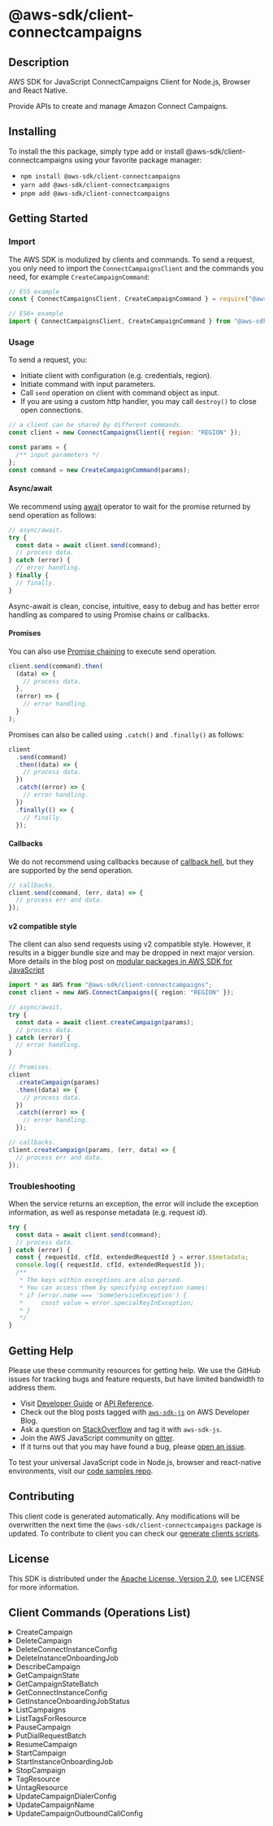 <!-- generated file, do not edit directly -->

# @aws-sdk/client-connectcampaigns

## Description

AWS SDK for JavaScript ConnectCampaigns Client for Node.js, Browser and React Native.

Provide APIs to create and manage Amazon Connect Campaigns.

## Installing

To install the this package, simply type add or install @aws-sdk/client-connectcampaigns
using your favorite package manager:

- `npm install @aws-sdk/client-connectcampaigns`
- `yarn add @aws-sdk/client-connectcampaigns`
- `pnpm add @aws-sdk/client-connectcampaigns`

## Getting Started

### Import

The AWS SDK is modulized by clients and commands.
To send a request, you only need to import the `ConnectCampaignsClient` and
the commands you need, for example `CreateCampaignCommand`:

```js
// ES5 example
const { ConnectCampaignsClient, CreateCampaignCommand } = require("@aws-sdk/client-connectcampaigns");
```

```ts
// ES6+ example
import { ConnectCampaignsClient, CreateCampaignCommand } from "@aws-sdk/client-connectcampaigns";
```

### Usage

To send a request, you:

- Initiate client with configuration (e.g. credentials, region).
- Initiate command with input parameters.
- Call `send` operation on client with command object as input.
- If you are using a custom http handler, you may call `destroy()` to close open connections.

```js
// a client can be shared by different commands.
const client = new ConnectCampaignsClient({ region: "REGION" });

const params = {
  /** input parameters */
};
const command = new CreateCampaignCommand(params);
```

#### Async/await

We recommend using [await](https://developer.mozilla.org/en-US/docs/Web/JavaScript/Reference/Operators/await)
operator to wait for the promise returned by send operation as follows:

```js
// async/await.
try {
  const data = await client.send(command);
  // process data.
} catch (error) {
  // error handling.
} finally {
  // finally.
}
```

Async-await is clean, concise, intuitive, easy to debug and has better error handling
as compared to using Promise chains or callbacks.

#### Promises

You can also use [Promise chaining](https://developer.mozilla.org/en-US/docs/Web/JavaScript/Guide/Using_promises#chaining)
to execute send operation.

```js
client.send(command).then(
  (data) => {
    // process data.
  },
  (error) => {
    // error handling.
  }
);
```

Promises can also be called using `.catch()` and `.finally()` as follows:

```js
client
  .send(command)
  .then((data) => {
    // process data.
  })
  .catch((error) => {
    // error handling.
  })
  .finally(() => {
    // finally.
  });
```

#### Callbacks

We do not recommend using callbacks because of [callback hell](http://callbackhell.com/),
but they are supported by the send operation.

```js
// callbacks.
client.send(command, (err, data) => {
  // process err and data.
});
```

#### v2 compatible style

The client can also send requests using v2 compatible style.
However, it results in a bigger bundle size and may be dropped in next major version. More details in the blog post
on [modular packages in AWS SDK for JavaScript](https://aws.amazon.com/blogs/developer/modular-packages-in-aws-sdk-for-javascript/)

```ts
import * as AWS from "@aws-sdk/client-connectcampaigns";
const client = new AWS.ConnectCampaigns({ region: "REGION" });

// async/await.
try {
  const data = await client.createCampaign(params);
  // process data.
} catch (error) {
  // error handling.
}

// Promises.
client
  .createCampaign(params)
  .then((data) => {
    // process data.
  })
  .catch((error) => {
    // error handling.
  });

// callbacks.
client.createCampaign(params, (err, data) => {
  // process err and data.
});
```

### Troubleshooting

When the service returns an exception, the error will include the exception information,
as well as response metadata (e.g. request id).

```js
try {
  const data = await client.send(command);
  // process data.
} catch (error) {
  const { requestId, cfId, extendedRequestId } = error.$$metadata;
  console.log({ requestId, cfId, extendedRequestId });
  /**
   * The keys within exceptions are also parsed.
   * You can access them by specifying exception names:
   * if (error.name === 'SomeServiceException') {
   *     const value = error.specialKeyInException;
   * }
   */
}
```

## Getting Help

Please use these community resources for getting help.
We use the GitHub issues for tracking bugs and feature requests, but have limited bandwidth to address them.

- Visit [Developer Guide](https://docs.aws.amazon.com/sdk-for-javascript/v3/developer-guide/welcome.html)
  or [API Reference](https://docs.aws.amazon.com/AWSJavaScriptSDK/v3/latest/index.html).
- Check out the blog posts tagged with [`aws-sdk-js`](https://aws.amazon.com/blogs/developer/tag/aws-sdk-js/)
  on AWS Developer Blog.
- Ask a question on [StackOverflow](https://stackoverflow.com/questions/tagged/aws-sdk-js) and tag it with `aws-sdk-js`.
- Join the AWS JavaScript community on [gitter](https://gitter.im/aws/aws-sdk-js-v3).
- If it turns out that you may have found a bug, please [open an issue](https://github.com/aws/aws-sdk-js-v3/issues/new/choose).

To test your universal JavaScript code in Node.js, browser and react-native environments,
visit our [code samples repo](https://github.com/aws-samples/aws-sdk-js-tests).

## Contributing

This client code is generated automatically. Any modifications will be overwritten the next time the `@aws-sdk/client-connectcampaigns` package is updated.
To contribute to client you can check our [generate clients scripts](https://github.com/aws/aws-sdk-js-v3/tree/main/scripts/generate-clients).

## License

This SDK is distributed under the
[Apache License, Version 2.0](http://www.apache.org/licenses/LICENSE-2.0),
see LICENSE for more information.

## Client Commands (Operations List)

<details>
<summary>
CreateCampaign
</summary>

[Command API Reference](https://docs.aws.amazon.com/AWSJavaScriptSDK/v3/latest/clients/client-connectcampaigns/classes/createcampaigncommand.html) / [Input](https://docs.aws.amazon.com/AWSJavaScriptSDK/v3/latest/clients/client-connectcampaigns/interfaces/createcampaigncommandinput.html) / [Output](https://docs.aws.amazon.com/AWSJavaScriptSDK/v3/latest/clients/client-connectcampaigns/interfaces/createcampaigncommandoutput.html)

</details>
<details>
<summary>
DeleteCampaign
</summary>

[Command API Reference](https://docs.aws.amazon.com/AWSJavaScriptSDK/v3/latest/clients/client-connectcampaigns/classes/deletecampaigncommand.html) / [Input](https://docs.aws.amazon.com/AWSJavaScriptSDK/v3/latest/clients/client-connectcampaigns/interfaces/deletecampaigncommandinput.html) / [Output](https://docs.aws.amazon.com/AWSJavaScriptSDK/v3/latest/clients/client-connectcampaigns/interfaces/deletecampaigncommandoutput.html)

</details>
<details>
<summary>
DeleteConnectInstanceConfig
</summary>

[Command API Reference](https://docs.aws.amazon.com/AWSJavaScriptSDK/v3/latest/clients/client-connectcampaigns/classes/deleteconnectinstanceconfigcommand.html) / [Input](https://docs.aws.amazon.com/AWSJavaScriptSDK/v3/latest/clients/client-connectcampaigns/interfaces/deleteconnectinstanceconfigcommandinput.html) / [Output](https://docs.aws.amazon.com/AWSJavaScriptSDK/v3/latest/clients/client-connectcampaigns/interfaces/deleteconnectinstanceconfigcommandoutput.html)

</details>
<details>
<summary>
DeleteInstanceOnboardingJob
</summary>

[Command API Reference](https://docs.aws.amazon.com/AWSJavaScriptSDK/v3/latest/clients/client-connectcampaigns/classes/deleteinstanceonboardingjobcommand.html) / [Input](https://docs.aws.amazon.com/AWSJavaScriptSDK/v3/latest/clients/client-connectcampaigns/interfaces/deleteinstanceonboardingjobcommandinput.html) / [Output](https://docs.aws.amazon.com/AWSJavaScriptSDK/v3/latest/clients/client-connectcampaigns/interfaces/deleteinstanceonboardingjobcommandoutput.html)

</details>
<details>
<summary>
DescribeCampaign
</summary>

[Command API Reference](https://docs.aws.amazon.com/AWSJavaScriptSDK/v3/latest/clients/client-connectcampaigns/classes/describecampaigncommand.html) / [Input](https://docs.aws.amazon.com/AWSJavaScriptSDK/v3/latest/clients/client-connectcampaigns/interfaces/describecampaigncommandinput.html) / [Output](https://docs.aws.amazon.com/AWSJavaScriptSDK/v3/latest/clients/client-connectcampaigns/interfaces/describecampaigncommandoutput.html)

</details>
<details>
<summary>
GetCampaignState
</summary>

[Command API Reference](https://docs.aws.amazon.com/AWSJavaScriptSDK/v3/latest/clients/client-connectcampaigns/classes/getcampaignstatecommand.html) / [Input](https://docs.aws.amazon.com/AWSJavaScriptSDK/v3/latest/clients/client-connectcampaigns/interfaces/getcampaignstatecommandinput.html) / [Output](https://docs.aws.amazon.com/AWSJavaScriptSDK/v3/latest/clients/client-connectcampaigns/interfaces/getcampaignstatecommandoutput.html)

</details>
<details>
<summary>
GetCampaignStateBatch
</summary>

[Command API Reference](https://docs.aws.amazon.com/AWSJavaScriptSDK/v3/latest/clients/client-connectcampaigns/classes/getcampaignstatebatchcommand.html) / [Input](https://docs.aws.amazon.com/AWSJavaScriptSDK/v3/latest/clients/client-connectcampaigns/interfaces/getcampaignstatebatchcommandinput.html) / [Output](https://docs.aws.amazon.com/AWSJavaScriptSDK/v3/latest/clients/client-connectcampaigns/interfaces/getcampaignstatebatchcommandoutput.html)

</details>
<details>
<summary>
GetConnectInstanceConfig
</summary>

[Command API Reference](https://docs.aws.amazon.com/AWSJavaScriptSDK/v3/latest/clients/client-connectcampaigns/classes/getconnectinstanceconfigcommand.html) / [Input](https://docs.aws.amazon.com/AWSJavaScriptSDK/v3/latest/clients/client-connectcampaigns/interfaces/getconnectinstanceconfigcommandinput.html) / [Output](https://docs.aws.amazon.com/AWSJavaScriptSDK/v3/latest/clients/client-connectcampaigns/interfaces/getconnectinstanceconfigcommandoutput.html)

</details>
<details>
<summary>
GetInstanceOnboardingJobStatus
</summary>

[Command API Reference](https://docs.aws.amazon.com/AWSJavaScriptSDK/v3/latest/clients/client-connectcampaigns/classes/getinstanceonboardingjobstatuscommand.html) / [Input](https://docs.aws.amazon.com/AWSJavaScriptSDK/v3/latest/clients/client-connectcampaigns/interfaces/getinstanceonboardingjobstatuscommandinput.html) / [Output](https://docs.aws.amazon.com/AWSJavaScriptSDK/v3/latest/clients/client-connectcampaigns/interfaces/getinstanceonboardingjobstatuscommandoutput.html)

</details>
<details>
<summary>
ListCampaigns
</summary>

[Command API Reference](https://docs.aws.amazon.com/AWSJavaScriptSDK/v3/latest/clients/client-connectcampaigns/classes/listcampaignscommand.html) / [Input](https://docs.aws.amazon.com/AWSJavaScriptSDK/v3/latest/clients/client-connectcampaigns/interfaces/listcampaignscommandinput.html) / [Output](https://docs.aws.amazon.com/AWSJavaScriptSDK/v3/latest/clients/client-connectcampaigns/interfaces/listcampaignscommandoutput.html)

</details>
<details>
<summary>
ListTagsForResource
</summary>

[Command API Reference](https://docs.aws.amazon.com/AWSJavaScriptSDK/v3/latest/clients/client-connectcampaigns/classes/listtagsforresourcecommand.html) / [Input](https://docs.aws.amazon.com/AWSJavaScriptSDK/v3/latest/clients/client-connectcampaigns/interfaces/listtagsforresourcecommandinput.html) / [Output](https://docs.aws.amazon.com/AWSJavaScriptSDK/v3/latest/clients/client-connectcampaigns/interfaces/listtagsforresourcecommandoutput.html)

</details>
<details>
<summary>
PauseCampaign
</summary>

[Command API Reference](https://docs.aws.amazon.com/AWSJavaScriptSDK/v3/latest/clients/client-connectcampaigns/classes/pausecampaigncommand.html) / [Input](https://docs.aws.amazon.com/AWSJavaScriptSDK/v3/latest/clients/client-connectcampaigns/interfaces/pausecampaigncommandinput.html) / [Output](https://docs.aws.amazon.com/AWSJavaScriptSDK/v3/latest/clients/client-connectcampaigns/interfaces/pausecampaigncommandoutput.html)

</details>
<details>
<summary>
PutDialRequestBatch
</summary>

[Command API Reference](https://docs.aws.amazon.com/AWSJavaScriptSDK/v3/latest/clients/client-connectcampaigns/classes/putdialrequestbatchcommand.html) / [Input](https://docs.aws.amazon.com/AWSJavaScriptSDK/v3/latest/clients/client-connectcampaigns/interfaces/putdialrequestbatchcommandinput.html) / [Output](https://docs.aws.amazon.com/AWSJavaScriptSDK/v3/latest/clients/client-connectcampaigns/interfaces/putdialrequestbatchcommandoutput.html)

</details>
<details>
<summary>
ResumeCampaign
</summary>

[Command API Reference](https://docs.aws.amazon.com/AWSJavaScriptSDK/v3/latest/clients/client-connectcampaigns/classes/resumecampaigncommand.html) / [Input](https://docs.aws.amazon.com/AWSJavaScriptSDK/v3/latest/clients/client-connectcampaigns/interfaces/resumecampaigncommandinput.html) / [Output](https://docs.aws.amazon.com/AWSJavaScriptSDK/v3/latest/clients/client-connectcampaigns/interfaces/resumecampaigncommandoutput.html)

</details>
<details>
<summary>
StartCampaign
</summary>

[Command API Reference](https://docs.aws.amazon.com/AWSJavaScriptSDK/v3/latest/clients/client-connectcampaigns/classes/startcampaigncommand.html) / [Input](https://docs.aws.amazon.com/AWSJavaScriptSDK/v3/latest/clients/client-connectcampaigns/interfaces/startcampaigncommandinput.html) / [Output](https://docs.aws.amazon.com/AWSJavaScriptSDK/v3/latest/clients/client-connectcampaigns/interfaces/startcampaigncommandoutput.html)

</details>
<details>
<summary>
StartInstanceOnboardingJob
</summary>

[Command API Reference](https://docs.aws.amazon.com/AWSJavaScriptSDK/v3/latest/clients/client-connectcampaigns/classes/startinstanceonboardingjobcommand.html) / [Input](https://docs.aws.amazon.com/AWSJavaScriptSDK/v3/latest/clients/client-connectcampaigns/interfaces/startinstanceonboardingjobcommandinput.html) / [Output](https://docs.aws.amazon.com/AWSJavaScriptSDK/v3/latest/clients/client-connectcampaigns/interfaces/startinstanceonboardingjobcommandoutput.html)

</details>
<details>
<summary>
StopCampaign
</summary>

[Command API Reference](https://docs.aws.amazon.com/AWSJavaScriptSDK/v3/latest/clients/client-connectcampaigns/classes/stopcampaigncommand.html) / [Input](https://docs.aws.amazon.com/AWSJavaScriptSDK/v3/latest/clients/client-connectcampaigns/interfaces/stopcampaigncommandinput.html) / [Output](https://docs.aws.amazon.com/AWSJavaScriptSDK/v3/latest/clients/client-connectcampaigns/interfaces/stopcampaigncommandoutput.html)

</details>
<details>
<summary>
TagResource
</summary>

[Command API Reference](https://docs.aws.amazon.com/AWSJavaScriptSDK/v3/latest/clients/client-connectcampaigns/classes/tagresourcecommand.html) / [Input](https://docs.aws.amazon.com/AWSJavaScriptSDK/v3/latest/clients/client-connectcampaigns/interfaces/tagresourcecommandinput.html) / [Output](https://docs.aws.amazon.com/AWSJavaScriptSDK/v3/latest/clients/client-connectcampaigns/interfaces/tagresourcecommandoutput.html)

</details>
<details>
<summary>
UntagResource
</summary>

[Command API Reference](https://docs.aws.amazon.com/AWSJavaScriptSDK/v3/latest/clients/client-connectcampaigns/classes/untagresourcecommand.html) / [Input](https://docs.aws.amazon.com/AWSJavaScriptSDK/v3/latest/clients/client-connectcampaigns/interfaces/untagresourcecommandinput.html) / [Output](https://docs.aws.amazon.com/AWSJavaScriptSDK/v3/latest/clients/client-connectcampaigns/interfaces/untagresourcecommandoutput.html)

</details>
<details>
<summary>
UpdateCampaignDialerConfig
</summary>

[Command API Reference](https://docs.aws.amazon.com/AWSJavaScriptSDK/v3/latest/clients/client-connectcampaigns/classes/updatecampaigndialerconfigcommand.html) / [Input](https://docs.aws.amazon.com/AWSJavaScriptSDK/v3/latest/clients/client-connectcampaigns/interfaces/updatecampaigndialerconfigcommandinput.html) / [Output](https://docs.aws.amazon.com/AWSJavaScriptSDK/v3/latest/clients/client-connectcampaigns/interfaces/updatecampaigndialerconfigcommandoutput.html)

</details>
<details>
<summary>
UpdateCampaignName
</summary>

[Command API Reference](https://docs.aws.amazon.com/AWSJavaScriptSDK/v3/latest/clients/client-connectcampaigns/classes/updatecampaignnamecommand.html) / [Input](https://docs.aws.amazon.com/AWSJavaScriptSDK/v3/latest/clients/client-connectcampaigns/interfaces/updatecampaignnamecommandinput.html) / [Output](https://docs.aws.amazon.com/AWSJavaScriptSDK/v3/latest/clients/client-connectcampaigns/interfaces/updatecampaignnamecommandoutput.html)

</details>
<details>
<summary>
UpdateCampaignOutboundCallConfig
</summary>

[Command API Reference](https://docs.aws.amazon.com/AWSJavaScriptSDK/v3/latest/clients/client-connectcampaigns/classes/updatecampaignoutboundcallconfigcommand.html) / [Input](https://docs.aws.amazon.com/AWSJavaScriptSDK/v3/latest/clients/client-connectcampaigns/interfaces/updatecampaignoutboundcallconfigcommandinput.html) / [Output](https://docs.aws.amazon.com/AWSJavaScriptSDK/v3/latest/clients/client-connectcampaigns/interfaces/updatecampaignoutboundcallconfigcommandoutput.html)

</details>
